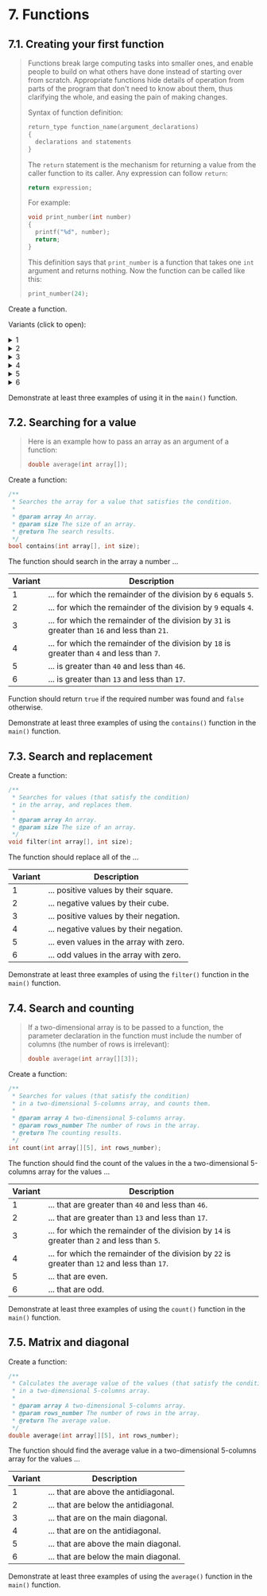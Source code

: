 # 7. Functions

## 7.1. Creating your first function

> Functions break large computing tasks into smaller ones, and enable people to build on what others have done instead of starting over from scratch. Appropriate functions hide details of operation from parts of the program that don't need to know about them, thus clarifying the whole, and easing the pain of making changes.
>
> Syntax of function definition:
>
> ```c
> return_type function_name(argument_declarations)
> {
>   declarations and statements
> }
> ```
>
> The `return` statement is the mechanism for returning a value from the caller function to its caller. Any expression can follow `return`:
>
> ```c
> return expression;
> ```
>
> For example:
>
> ```c
> void print_number(int number)
> {
>   printf("%d", number);
>   return;
> }
> ```
>
> This definition says that `print_number` is a function that takes one `int` argument and returns nothing. Now the function can be called like this:
>
> ```c
> print_number(24);
> ```

Create a function.

Variants (click to open):

<details>
<summary>1</summary>
<hr>

```c
/**
 * Calculates the absolute value of a number.
 *
 * @param number A number.
 * @return The absolute value.
 */
double abs(double number);
```

<hr>
</details>

<details>
<summary>2</summary>
<hr>

```c
/**
 * Calculates the result of raising a number to a power.
 *
 * @param base A number.
 * @param exponent An exponent.
 * @return The result of raising a number to a power.
 */
double pow(double base, int exponent);
```

<hr>
</details>

<details>
<summary>3</summary>
<hr>

```c
/**
 * Calculates the multiplication of two numbers.
 *
 * @param left First number.
 * @param right Second number.
 * @return The result of a multiplication.
 */
double mul(double left, double right);
```

<hr>
</details>

<details>
<summary>4</summary>
<hr>

```c
/**
 * Calculates the result of dividing the first number by the second.
 *
 * @param left First number.
 * @param right Second number.
 * @return The result of a division.
 */
double div(double left, double right);
```

<hr>
</details>

<details>
<summary>5</summary>
<hr>

```c
/**
 * Calculates the sum of two numbers.
 *
 * @param left First number.
 * @param right Second number.
 * @return The result of a sum.
 */
double sum(double left, double right);
```

<hr>
</details>

<details>
<summary>6</summary>
<hr>

```c
/**
 * Calculates the result of subtraction of the second number from the first.
 *
 * @param left First number.
 * @param right Second number.
 * @return The result of a subtraction.
 */
double sub(double left, double right);
```

<hr>
</details>

Demonstrate at least three examples of using it in the `main()` function.

## 7.2. Searching for a value

> Here is an example how to pass an array as an argument of a function:
>
> ```c
> double average(int array[]);
> ```

Create a function:

```c
/**
 * Searches the array for a value that satisfies the condition.
 *
 * @param array An array.
 * @param size The size of an array.
 * @return The search results.
 */
bool contains(int array[], int size);
```

The function should search in the array a number ...

| Variant | Description                                                                                  |
| ------- | -------------------------------------------------------------------------------------------- |
| 1       | ... for which the remainder of the division by `6` equals `5`.                               |
| 2       | ... for which the remainder of the division by `9` equals `4`.                               |
| 3       | ... for which the remainder of the division by `31` is greater than `16` and less than `21`. |
| 4       | ... for which the remainder of the division by `18` is greater than `4` and less than `7`.   |
| 5       | ... is greater than `40` and less than `46`.                                                 |
| 6       | ... is greater than `13` and less than `17`.                                                 |

Function should return `true` if the required number was found and `false` otherwise.

Demonstrate at least three examples of using the `contains()` function in the `main()` function.

## 7.3. Search and replacement

Create a function:

```c
/**
 * Searches for values (that satisfy the condition)
 * in the array, and replaces them.
 *
 * @param array An array.
 * @param size The size of an array.
 */
void filter(int array[], int size);
```

The function should replace all of the ...

| Variant | Description                             |
| ------- | --------------------------------------- |
| 1       | ... positive values by their square.    |
| 2       | ... negative values by their cube.      |
| 3       | ... positive values by their negation.  |
| 4       | ... negative values by their negation.  |
| 5       | ... even values in the array with zero. |
| 6       | ... odd values in the array with zero.  |

Demonstrate at least three examples of using the `filter()` function in the `main()` function.

## 7.4. Search and counting

> If a two-dimensional array is to be passed to a function, the parameter declaration in the function must include the number of columns (the number of rows is irrelevant):
>
> ```c
> double average(int array[][3]);
> ```

Create a function:

```c
/**
 * Searches for values (that satisfy the condition)
 * in a two-dimensional 5-columns array, and counts them.
 *
 * @param array A two-dimensional 5-columns array.
 * @param rows_number The number of rows in the array.
 * @return The counting results.
 */
int count(int array[][5], int rows_number);
```

The function should find the count of the values in the a two-dimensional 5-columns array for the values ...

| Variant | Description                                                                                  |
| ------- | -------------------------------------------------------------------------------------------- |
| 1       | ... that are greater than `40` and less than `46`.                                           |
| 2       | ... that are greater than `13` and less than `17`.                                           |
| 3       | ... for which the remainder of the division by `14` is greater than `2` and less than `5`.   |
| 4       | ... for which the remainder of the division by `22` is greater than `12` and less than `17`. |
| 5       | ... that are even.                                                                           |
| 6       | ... that are odd.                                                                            |

Demonstrate at least three examples of using the `count()` function in the `main()` function.

## 7.5. Matrix and diagonal

Create a function:

```c
/**
 * Calculates the average value of the values (that satisfy the condition)
 * in a two-dimensional 5-columns array.
 *
 * @param array A two-dimensional 5-columns array.
 * @param rows_number The number of rows in the array.
 * @return The average value.
 */
double average(int array[][5], int rows_number);
```

The function should find the average value in a two-dimensional 5-columns array for the values ...

| Variant | Description                           |
| ------- | ------------------------------------- |
| 1       | ... that are above the antidiagonal.  |
| 2       | ... that are below the antidiagonal.  |
| 3       | ... that are on the main diagonal.    |
| 4       | ... that are on the antidiagonal.     |
| 5       | ... that are above the main diagonal. |
| 6       | ... that are below the main diagonal. |

Demonstrate at least three examples of using the `average()` function in the `main()` function.